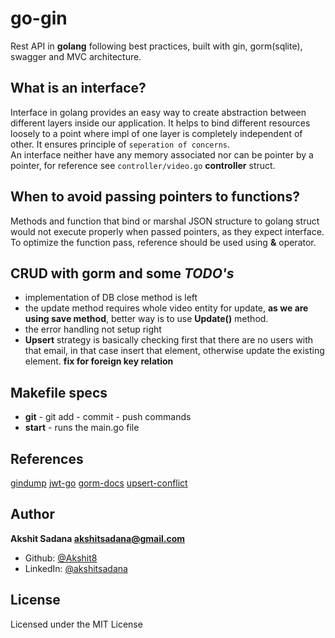# go-gin
Rest API in **golang** following best practices, built with gin, gorm(sqlite), swagger and MVC architecture.

## What is an interface?
Interface in golang provides an easy way to create abstraction between different layers inside our application. It helps to bind different resources loosely to a point where impl of one layer is completely independent of other. It ensures principle of `seperation of concerns`.
<br>
An interface neither have any memory associated nor can be pointer by a pointer, for reference see `controller/video.go` **controller** struct. 

## When to avoid passing pointers to functions?
Methods and function that bind or marshal JSON structure to golang struct would not execute properly when passed pointers, as they expect interface. To optimize the function pass, reference should be used using **&** operator.

## CRUD with gorm and some *TODO's*
- implementation of DB close method is left
- the update method requires whole video entity for update, **as we are using save method**, better way is to use **Update()** method.
- the error handling not setup right
- **Upsert** strategy is basically checking first that there are no users with that email, in that case insert that element, otherwise update the existing element. **fix for foreign key relation**

## Makefile specs
- **git** - git add - commit - push commands
- **start** - runs the main.go file

## References
[gindump](https://github.com/tpkeeper/gin-dump)
[jwt-go](https://github.com/dgrijalva/jwt-go)
[gorm-docs](https://gorm.io/docs)
[upsert-conflict](https://gorm.io/docs/create.html#upsert)

## Author
**Akshit Sadana <akshitsadana@gmail.com>**

- Github: [@Akshit8](https://github.com/Akshit8)
- LinkedIn: [@akshitsadana](https://www.linkedin.com/in/akshit-sadana-b051ab121/)

## License
Licensed under the MIT License
